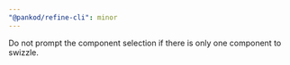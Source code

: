```yaml
---
"@pankod/refine-cli": minor
---
```


Do not prompt the component selection if there is only one component to swizzle.

